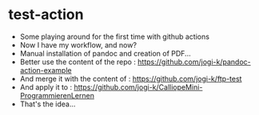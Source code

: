 # test-action

* Some playing around for the first time with github actions
* Now I have my workflow, and now?
* Manual installation of pandoc and creation of PDF...
* Better use the content of the repo : https://github.com/jogi-k/pandoc-action-example
* And merge it with the content of : https://github.com/jogi-k/ftp-test
* And apply it to : https://github.com/jogi-k/CalliopeMini-ProgrammierenLernen
* That's the idea...

